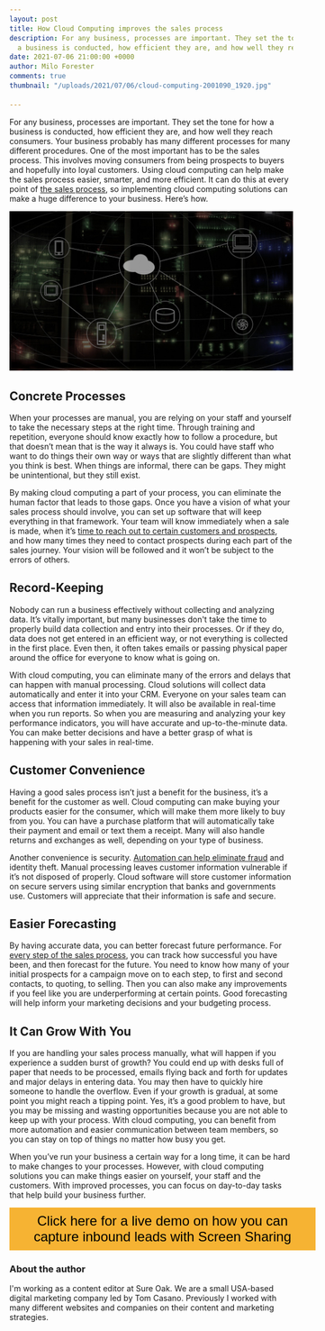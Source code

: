 ```yaml
---
layout: post
title: How Cloud Computing improves the sales process
description: For any business, processes are important. They set the tone for how
  a business is conducted, how efficient they are, and how well they reach consumers.
date: 2021-07-06 21:00:00 +0000
author: Milo Forester
comments: true
thumbnail: "/uploads/2021/07/06/cloud-computing-2001090_1920.jpg"

---
```

For any business, processes are important. They set the tone for how a business is conducted, how efficient they are, and how well they reach consumers. Your business probably has many different processes for many different procedures. One of the most important has to be the sales process. This involves moving consumers from being prospects to buyers and hopefully into loyal customers. Using cloud computing can help make the sales process easier, smarter, and more efficient. It can do this at every point of [the sales process](https://crankwheel.com/5-elements-of-an-effective-consultative-sales-process/ "Sales process"), so implementing cloud computing solutions can make a huge difference to your business. Here’s how.

![](/uploads/2021/07/06/cloud-computing-2001090_1920.jpg)

## Concrete Processes

When your processes are manual, you are relying on your staff and yourself to take the necessary steps at the right time. Through training and repetition, everyone should know exactly how to follow a procedure, but that doesn’t mean that is the way it always is. You could have staff who want to do things their own way or ways that are slightly different than what you think is best. When things are informal, there can be gaps. They might be unintentional, but they still exist.

By making cloud computing a part of your process, you can eliminate the human factor that leads to those gaps. Once you have a vision of what your sales process should involve, you can set up software that will keep everything in that framework. Your team will know immediately when a sale is made, when it’s [time to reach out to certain customers and prospects](https://crankwheel.com/five-ways-outbound-sales-teams-can-connect-with-hard-to-reach-prospects/ "Reach customers"), and how many times they need to contact prospects during each part of the sales journey. Your vision will be followed and it won’t be subject to the errors of others.

## Record-Keeping

Nobody can run a business effectively without collecting and analyzing data. It’s vitally important, but many businesses don't take the time to properly build data collection and entry into their processes. Or if they do, data does not get entered in an efficient way, or not everything is collected in the first place. Even then, it often takes emails or passing physical paper around the office for everyone to know what is going on.

With cloud computing, you can eliminate many of the errors and delays that can happen with manual processing. Cloud solutions will collect data automatically and enter it into your CRM. Everyone on your sales team can access that information immediately. It will also be available in real-time when you run reports. So when you are measuring and analyzing your key performance indicators, you will have accurate and up-to-the-minute data. You can make better decisions and have a better grasp of what is happening with your sales in real-time.

## Customer Convenience

Having a good sales process isn’t just a benefit for the business, it’s a benefit for the customer as well. Cloud computing can make buying your products easier for the consumer, which will make them more likely to buy from you. You can have a purchase platform that will automatically take their payment and email or text them a receipt. Many will also handle returns and exchanges as well, depending on your type of business.

Another convenience is security. [Automation can help eliminate fraud](https://www.getyooz.com/accounts-payable-fraud) and identity theft. Manual processing leaves customer information vulnerable if it’s not disposed of properly. Cloud software will store customer information on secure servers using similar encryption that banks and governments use. Customers will appreciate that their information is safe and secure.

## Easier Forecasting

By having accurate data, you can better forecast future performance. For [every step of the sales process](https://crankwheel.com/5-steps-to-successfully-sell-to-multiple-decision-makers-and-budget-holders/ "Steps of the sales process"), you can track how successful you have been, and then forecast for the future. You need to know how many of your initial prospects for a campaign move on to each step, to first and second contacts, to quoting, to selling. Then you can also make any improvements if you feel like you are underperforming at certain points. Good forecasting will help inform your marketing decisions and your budgeting process.

## It Can Grow With You

If you are handling your sales process manually, what will happen if you experience a sudden burst of growth? You could end up with desks full of paper that needs to be processed, emails flying back and forth for updates and major delays in entering data. You may then have to quickly hire someone to handle the overflow. Even if your growth is gradual, at some point you might reach a tipping point. Yes, it’s a good problem to have, but you may be missing and wasting opportunities because you are not able to keep up with your process. With cloud computing, you can benefit from more automation and easier communication between team members, so you can stay on top of things no matter how busy you get.

When you’ve run your business a certain way for a long time, it can be hard to make changes to your processes. However, with cloud computing solutions you can make things easier on yourself, your staff and the customers. With improved processes, you can focus on day-to-day tasks that help build your business further.

<style>  
.btn-signup {  
padding-top: 11px !important;  
border-radius: 0px !important;  
background-color: #f6b333;  
text-align: center;  
padding: 10px 20px !important;  
border: 0px !important;  
width: 100%;  
margin-bottom: 20px;  
}  
.btn-signup a {  
color: black !important;  
font-family: 'Titillium Web', sans-serif;  
font-size: 24px !important;  
font-weight: normal !important;  
}  
</style>

<div class="btn-signup"><a style="cursor: pointer;" class="crankwheel-com-showu-launch-button">Click here for a live demo on how you can capture inbound leads with Screen Sharing</a></div>

### About the author

I'm working as a content editor at Sure Oak. We are a small USA-based digital marketing company led by Tom Casano. Previously I worked with many different websites and companies on their content and marketing strategies.